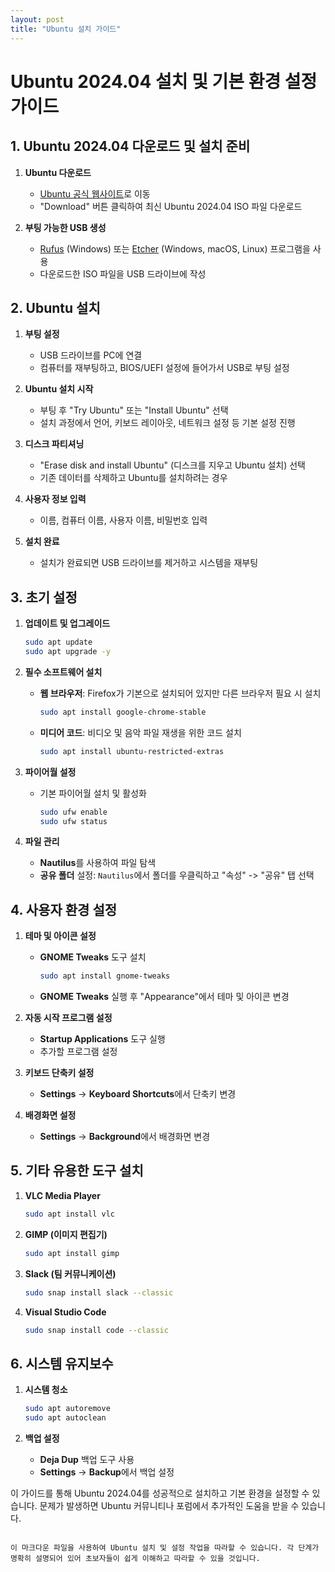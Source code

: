 ```yaml
---
layout: post
title: "Ubuntu 설치 가이드"
---
```


# Ubuntu 2024.04 설치 및 기본 환경 설정 가이드

## 1. Ubuntu 2024.04 다운로드 및 설치 준비

1. **Ubuntu 다운로드**
   - [Ubuntu 공식 웹사이트](https://ubuntu.com/download/desktop)로 이동
   - "Download" 버튼 클릭하여 최신 Ubuntu 2024.04 ISO 파일 다운로드

2. **부팅 가능한 USB 생성**
   - [Rufus](https://rufus.ie) (Windows) 또는 [Etcher](https://www.balena.io/etcher/) (Windows, macOS, Linux) 프로그램을 사용
   - 다운로드한 ISO 파일을 USB 드라이브에 작성

## 2. Ubuntu 설치

1. **부팅 설정**
   - USB 드라이브를 PC에 연결
   - 컴퓨터를 재부팅하고, BIOS/UEFI 설정에 들어가서 USB로 부팅 설정

2. **Ubuntu 설치 시작**
   - 부팅 후 "Try Ubuntu" 또는 "Install Ubuntu" 선택
   - 설치 과정에서 언어, 키보드 레이아웃, 네트워크 설정 등 기본 설정 진행

3. **디스크 파티셔닝**
   - "Erase disk and install Ubuntu" (디스크를 지우고 Ubuntu 설치) 선택
   - 기존 데이터를 삭제하고 Ubuntu를 설치하려는 경우

4. **사용자 정보 입력**
   - 이름, 컴퓨터 이름, 사용자 이름, 비밀번호 입력

5. **설치 완료**
   - 설치가 완료되면 USB 드라이브를 제거하고 시스템을 재부팅

## 3. 초기 설정

1. **업데이트 및 업그레이드**
   ```bash
   sudo apt update
   sudo apt upgrade -y
   ```

2. **필수 소프트웨어 설치**
   - **웹 브라우저**: Firefox가 기본으로 설치되어 있지만 다른 브라우저 필요 시 설치
     ```bash
     sudo apt install google-chrome-stable
     ```
   - **미디어 코드**: 비디오 및 음악 파일 재생을 위한 코드 설치
     ```bash
     sudo apt install ubuntu-restricted-extras
     ```

3. **파이어월 설정**
   - 기본 파이어월 설치 및 활성화
     ```bash
     sudo ufw enable
     sudo ufw status
     ```

4. **파일 관리**
   - **Nautilus**를 사용하여 파일 탐색
   - **공유 폴더** 설정: `Nautilus`에서 폴더를 우클릭하고 "속성" -> "공유" 탭 선택

## 4. 사용자 환경 설정

1. **테마 및 아이콘 설정**
   - **GNOME Tweaks** 도구 설치
     ```bash
     sudo apt install gnome-tweaks
     ```
   - **GNOME Tweaks** 실행 후 "Appearance"에서 테마 및 아이콘 변경

2. **자동 시작 프로그램 설정**
   - **Startup Applications** 도구 실행
   - 추가할 프로그램 설정

3. **키보드 단축키 설정**
   - **Settings** -> **Keyboard Shortcuts**에서 단축키 변경

4. **배경화면 설정**
   - **Settings** -> **Background**에서 배경화면 변경

## 5. 기타 유용한 도구 설치

1. **VLC Media Player**
   ```bash
   sudo apt install vlc
   ```

2. **GIMP (이미지 편집기)**
   ```bash
   sudo apt install gimp
   ```

3. **Slack (팀 커뮤니케이션)**
   ```bash
   sudo snap install slack --classic
   ```

4. **Visual Studio Code**
   ```bash
   sudo snap install code --classic
   ```

## 6. 시스템 유지보수

1. **시스템 청소**
   ```bash
   sudo apt autoremove
   sudo apt autoclean
   ```

2. **백업 설정**
   - **Deja Dup** 백업 도구 사용
   - **Settings** -> **Backup**에서 백업 설정

이 가이드를 통해 Ubuntu 2024.04를 성공적으로 설치하고 기본 환경을 설정할 수 있습니다. 문제가 발생하면 Ubuntu 커뮤니티나 포럼에서 추가적인 도움을 받을 수 있습니다.
```

이 마크다운 파일을 사용하여 Ubuntu 설치 및 설정 작업을 따라할 수 있습니다. 각 단계가 명확히 설명되어 있어 초보자들이 쉽게 이해하고 따라할 수 있을 것입니다.

